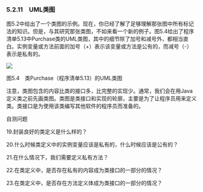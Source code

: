    

### 5.2.11　UML类图

图5.2中给出了一个类图的示例。现在，你已经了解了足够理解那张图中所有标记法的知识。但是，与其研究那张类图，不如来看一个新的例子。图5.4给出了程序清单5.13中Purchase类的UML类图，其中的细节除了加号和减号外，都相当直白。实例变量或方法前面的加号（+）表示该变量或方法是公有的，而减号（-）表示是私有的。

![](0-Assets/Epubook/程序员编程语言经典合集（计算机科学丛书5册套装），javapython编程语言含经典教材龙书《编译原理》%20(Bruce%20Eckel%20%20Alfred%20V.%20Aho%20%20Monica%20S.%20Lam%20etc.)%20(Z-Library)/images/image10242.jpeg)

图5.4　类Purchase（程序清单5.13）的UML类图

注意，类图包含的内容比类的接口多，比完整的实现少。通常，我们会在用Java定义类之前先画类图。类图是类接口和实现的轮廓，主要是为了让程序员用来定义类。类接口是为使用该类编写其他软件的程序员而准备的。

自测问题

19.封装良好的类定义是什么样的？

20.什么时候类定义中的实例变量应该是私有的，什么时候应该是公有的？

21.在什么情况下，我们需要定义私有方法？

22.在类定义中，是否存在私有的内容成为类接口的一部分的情况？

23.在类定义中，是否存在方法定义体成为类接口的一部分的情况？